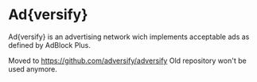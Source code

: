 Ad{versify}
=========

Ad{versify} is an advertising network wich implements acceptable ads as defined by AdBlock Plus.

Moved to https://github.com/adversify/adversify
Old repository won't be used anymore.
